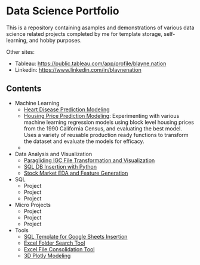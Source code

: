 # Data Science Portfolio
This is a repository containing asamples and demonstrations of various data science related projects completed by me for template storage, self-learning, and hobby purposes.

Other sites:
- Tableau: https://public.tableau.com/app/profile/blayne.nation
- Linkedin: https://www.linkedin.com/in/blaynenation

## Contents
- Machine Learning
  - [Heart Disease Prediction Modeling](https://github.com/HypnoticRegression/Data_Science_Portfolio/blob/main/Heart_Disease_Prediction_Modeling.ipynb)
  - [Housing Price Prediction Modeling](https://github.com/HypnoticRegression/Data_Science_Portfolio/blob/main/Housing_Price_Prediction_Modeling.ipynb): Experimenting with various machine learning regression models using block level housing prices from the 1990 California Census, and evaluating the best model. Uses a variety of reusable production ready functions to transform the dataset and evaluate the models for efficacy.
  - []()
- Data Analysis and Visualization
  - [Paragliding IGC File Transformation and Visualization](https://nbviewer.org/github/HypnoticRegression/Data_Science_Portfolio/blob/main/Paragliding_IGC_Decoder.ipynb)
  - [SQL DB Insertion with Python](https://github.com/HypnoticRegression/Data_Science_Portfolio/blob/main/SQL_DB_Insertion_With_Python.py)
  - [Stock Market EDA and Feature Generation](https://github.com/HypnoticRegression/Data_Science_Portfolio/blob/main/StockMarket_EDA%2BFeature_Generation.ipynb)
- SQL
  - Project
  - Project
  - Project
- Micro Projects
  - Project
  - Project
  - Project
- Tools
  - [SQL Template for Google Sheets Insertion](https://github.com/HypnoticRegression/Data_Science_Portfolio/blob/main/Template_SQL_GSheets_Automation.py)
  - [Excel Folder Search Tool](https://github.com/HypnoticRegression/Data_Science_Portfolio/blob/main/Excel_Folder_Search_Tool.py)
  - [Excel File Consolidation Tool](https://github.com/HypnoticRegression/Data_Science_Portfolio/blob/main/Excel_File_Consolidation_Tool.py)
  - [3D Plotly Modeling](https://github.com/HypnoticRegression/Data_Science_Portfolio/blob/main/3D_Plotly_Modeling.ipynb)
